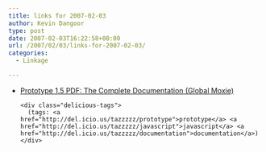 ```yaml
---
title: links for 2007-02-03
author: Kevin Dangoor
type: post
date: 2007-02-03T16:22:58+00:00
url: /2007/02/03/links-for-2007-02-03/
categories:
  - Linkage

---
```

<ul class="delicious">
  <li>
    <div class="delicious-link">
      <a href="http://beta.bigmedium.com/projects/prototype-pdf/">Prototype 1.5 PDF: The Complete Documentation (Global Moxie)</a>
    </div>
    
    <div class="delicious-tags">
      (tags: <a href="http://del.icio.us/tazzzzz/prototype">prototype</a> <a href="http://del.icio.us/tazzzzz/javascript">javascript</a> <a href="http://del.icio.us/tazzzzz/documentation">documentation</a>)
    </div>
  </li>
</ul>